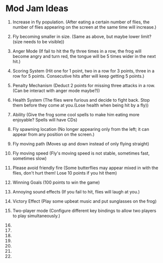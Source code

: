 # Mod Jam Ideas

1. Increase in fly population. (After eating a certain number of flies, the number of flies appearing on the screen at the same time will increase.)

2. Fly becoming smaller in size. (Same as above, but maybe lower limit? (size needs to be visible))

3. Anger Mode (If fail to hit the fly three times in a row, the frog will become angry and turn red, the tongue will be 5 times wider in the next hit.)

4. Scoring System (Hit one for 1 point, two in a row for 3 points, three in a row for 5 points. Consecutive hits after will keep getting 5 points.)

5. Penalty Mechanism (Deduct 2 points for missing three attacks in a row.(Can be interact with anger mode maybe?))

6. Health System (The flies were furious and decide to fight back. Stop them before they come at you.(Lose health when being hit by a fly))

7. Ability (Give the frog some cool spells to make him eating more enjoyable? Spells will have CDs)

8. Fly spawning location (No longer appearing only from the left; it can appear from any position on the screen.)

9. Fly moving path (Moves up and down instead of only flying straight)

10. Fly moving speed (Fly's moving speed is not stable, sometimes fast, sometimes slow)

11. Please avoid friendly fire (Some butterflies may appear mixed in with the flies, don't hurt them! Lose 10 points if you hit them)

12. Winning Goals (100 points to win the game)

13. Annoying sound effects (If you fail to hit, flies will laugh at you.)

14. Victory Effect (Play some upbeat music and put sunglasses on the frog)

15. Two-player mode (Configure different key bindings to allow two players to play simultaneously.)

16. 

17. 

18. 

19. 

20. 

21. 

22. 
